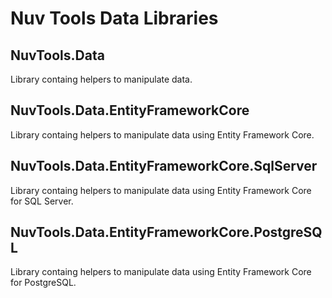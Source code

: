 # Nuv Tools Data Libraries

## NuvTools.Data
Library containg helpers to manipulate data.

## NuvTools.Data.EntityFrameworkCore
Library containg helpers to manipulate data using Entity Framework Core.

## NuvTools.Data.EntityFrameworkCore.SqlServer
Library containg helpers to manipulate data using Entity Framework Core for SQL Server.

## NuvTools.Data.EntityFrameworkCore.PostgreSQL
Library containg helpers to manipulate data using Entity Framework Core for PostgreSQL.

